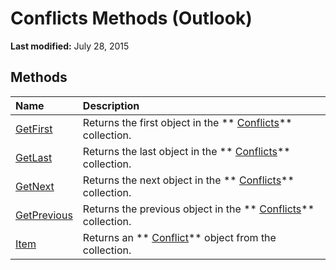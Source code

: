 
# Conflicts Methods (Outlook)

 **Last modified:** July 28, 2015


## Methods



|**Name**|**Description**|
|:-----|:-----|
| [GetFirst](f257a9f1-d9ec-c13a-62f7-0228d55342da.md)|Returns the first object in the  ** [Conflicts](c4e1c060-519a-a6d1-8fb2-c7dfa1e3e66f.md)** collection.|
| [GetLast](2f82fcab-7c8e-3df7-adc1-8f701d3bf9cb.md)|Returns the last object in the  ** [Conflicts](c4e1c060-519a-a6d1-8fb2-c7dfa1e3e66f.md)** collection.|
| [GetNext](2e21ea88-c732-17ee-cd87-698fee992269.md)|Returns the next object in the  ** [Conflicts](c4e1c060-519a-a6d1-8fb2-c7dfa1e3e66f.md)** collection.|
| [GetPrevious](23b5d75a-e1eb-7164-df92-71e37a1ec79f.md)|Returns the previous object in the  ** [Conflicts](c4e1c060-519a-a6d1-8fb2-c7dfa1e3e66f.md)** collection.|
| [Item](efd74c23-31fb-1a3c-aebc-27ce22f1c3bf.md)|Returns an  ** [Conflict](a7c8f12a-08ba-9fff-60b8-a02d1c7f6f33.md)** object from the collection.|
